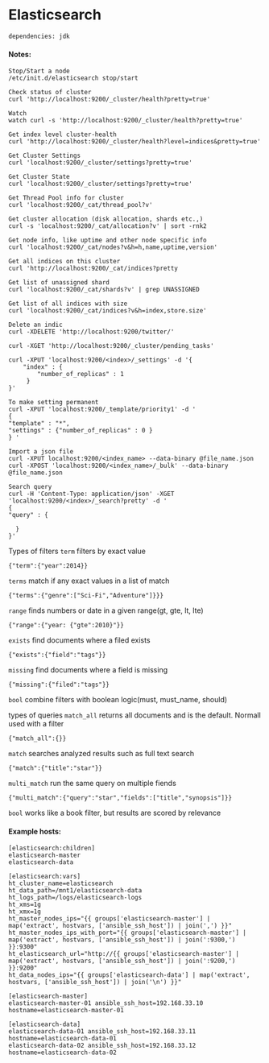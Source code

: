 # Elasticsearch
```
dependencies: jdk
```
#### Notes:
```
Stop/Start a node
/etc/init.d/elasticsearch stop/start

Check status of cluster
curl 'http://localhost:9200/_cluster/health?pretty=true'

Watch
watch curl -s 'http://localhost:9200/_cluster/health?pretty=true'

Get index level cluster-health
curl 'http://localhost:9200/_cluster/health?level=indices&pretty=true'

Get Cluster Settings
curl 'localhost:9200/_cluster/settings?pretty=true'

Get Cluster State
curl 'localhost:9200/_cluster/settings?pretty=true'

Get Thread Pool info for cluster
curl 'localhost:9200/_cat/thread_pool?v'

Get cluster allocation (disk allocation, shards etc.,)
curl -s 'localhost:9200/_cat/allocation?v' | sort -rnk2

Get node info, like uptime and other node specific info
curl 'localhost:9200/_cat/nodes?v&h=h,name,uptime,version'

Get all indices on this cluster
curl 'http://localhost:9200/_cat/indices?pretty

Get list of unassigned shard
curl 'localhost:9200/_cat/shards?v' | grep UNASSIGNED

Get list of all indices with size
curl 'localhost:9200/_cat/indices?v&h=index,store.size'

Delete an indic
curl -XDELETE 'http://localhost:9200/twitter/'

curl -XGET 'http://localhost:9200/_cluster/pending_tasks'

curl -XPUT 'localhost:9200/<index>/_settings' -d '{
    "index" : {
        "number_of_replicas" : 1
     }
}'

To make setting permanent
curl -XPUT 'localhost:9200/_template/priority1' -d '
{
"template" : "*",
"settings" : {"number_of_replicas" : 0 }
} '

Import a json file
curl -XPUT localhost:9200/<index_name> --data-binary @file_name.json
curl -XPOST 'localhost:9200/<index_name>/_bulk' --data-binary @file_name.json

Search query
curl -H 'Content-Type: application/json' -XGET 'localhost:9200/<index>/_search?pretty' -d '
{
"query" : {

  }
}'
```
Types of filters
`term` filters by exact value
```
{"term":{"year":2014}}

```
`terms` match if any exact values in a list of match
```
{"terms":{"genre":["Sci-Fi","Adventure"]}}}
```
`range` finds numbers or date in a given range(gt, gte, lt, lte)
```
{"range":{"year: {"gte":2010}"}}
```
`exists` find documents where a filed exists
```
{"exists":{"field":"tags"}}
```
`missing` find documents where a field is missing
```
{"missing":{"filed":"tags"}}
```
`bool` combine filters with boolean logic(must, must_name, should)

types of queries
`match_all` returns all documents and is the default. Normall used with a filter
```
{"match_all":{}}
```
`match` searches analyzed results such as full text search
```
{"match":{"title":"star"}}
```
`multi_match` run the same query on multiple fiends
```
{"multi_match":{"query":"star","fields":["title","synopsis"]}}
```
`bool` works like a book filter, but results are scored by relevance


#### Example hosts:
```
[elasticsearch:children]
elasticsearch-master
elasticsearch-data

[elasticsearch:vars]
ht_cluster_name=elasticsearch
ht_data_path=/mnt1/elasticsearch-data
ht_logs_path=/logs/elasticsearch-logs
ht_xms=1g
ht_xmx=1g
ht_master_nodes_ips="{{ groups['elasticsearch-master'] | map('extract', hostvars, ['ansible_ssh_host']) | join(',') }}"
ht_master_nodes_ips_with_port="{{ groups['elasticsearch-master'] | map('extract', hostvars, ['ansible_ssh_host']) | join(':9300,') }}:9300"
ht_elasticsearch_url="http://{{ groups['elasticsearch-master'] | map('extract', hostvars, ['ansible_ssh_host']) | join(':9200,') }}:9200"
ht_data_nodes_ips="{{ groups['elasticsearch-data'] | map('extract', hostvars, ['ansible_ssh_host']) | join('\n') }}"

[elasticsearch-master]
elasticsearch-master-01 ansible_ssh_host=192.168.33.10 hostname=elasticsearch-master-01

[elasticsearch-data]
elasticsearch-data-01 ansible_ssh_host=192.168.33.11 hostname=elasticsearch-data-01
elasticsearch-data-02 ansible_ssh_host=192.168.33.12 hostname=elasticsearch-data-02
```
